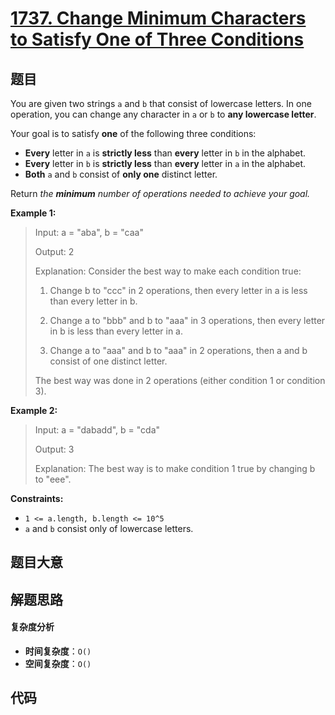 # [1737. Change Minimum Characters to Satisfy One of Three Conditions](https://leetcode.com/problems/change-minimum-characters-to-satisfy-one-of-three-conditions/)

## 题目

You are given two strings `a` and `b` that consist of lowercase letters. In
one operation, you can change any character in `a` or `b` to **any lowercase
letter**.

Your goal is to satisfy **one** of the following three conditions:

- **Every** letter in `a` is **strictly less** than **every** letter in `b` in the alphabet.
- **Every** letter in `b` is **strictly less** than **every** letter in `a` in the alphabet.
- **Both** `a` and `b` consist of **only one** distinct letter.

Return _the **minimum** number of operations needed to achieve your goal._

**Example 1:**

> Input: a = "aba", b = "caa"
>
> Output: 2
>
> Explanation: Consider the best way to make each condition true:
>
> 1. Change b to "ccc" in 2 operations, then every letter in a is less than every letter in b.
>
> 2. Change a to "bbb" and b to "aaa" in 3 operations, then every letter in b is less than every letter in a.
>
> 3. Change a to "aaa" and b to "aaa" in 2 operations, then a and b consist of one distinct letter.
>
> The best way was done in 2 operations (either condition 1 or condition 3).

**Example 2:**

> Input: a = "dabadd", b = "cda"
>
> Output: 3
>
> Explanation: The best way is to make condition 1 true by changing b to "eee".

**Constraints:**

- `1 <= a.length, b.length <= 10^5`
- `a` and `b` consist only of lowercase letters.

## 题目大意

## 解题思路

#### 复杂度分析

- **时间复杂度**：`O()`
- **空间复杂度**：`O()`

## 代码

```javascript

```
